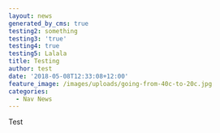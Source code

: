 ```yaml
---
layout: news
generated_by_cms: true
testing2: something
testing3: 'true'
testing4: true
testing5: Lalala
title: Testing
author: test
date: '2018-05-08T12:33:08+12:00'
feature_image: /images/uploads/going-from-40c-to-20c.jpg
categories:
  - Nav News
---
```

Test
